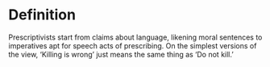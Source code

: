 # Definition

Prescriptivists start from claims about language, likening moral sentences to imperatives apt for speech acts of prescribing. On the simplest versions of the view,  ‘Killing is wrong’ just means the same thing as ‘Do not kill.’ 